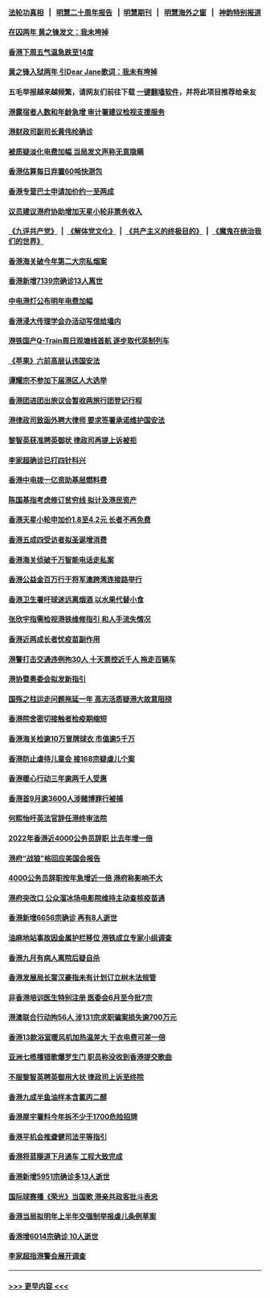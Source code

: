 #### [法轮功真相](https://github.com/gfw-breaker/truth/blob/master/README.md?t=0) &nbsp;&nbsp;|&nbsp;&nbsp; [明慧二十周年报告](https://github.com/gfw-breaker/mh-reports/blob/master/README.md?t=0) &nbsp;&nbsp;|&nbsp;&nbsp;[明慧期刊](https://github.com/gfw-breaker/mh-qikan) &nbsp;&nbsp;|&nbsp;&nbsp; [明慧海外之窗](https://github.com/gfw-breaker/mh-news/blob/master/README.md?t=0) &nbsp;&nbsp;|&nbsp;&nbsp; [神韵特别报道](https://github.com/gfw-breaker/mh-news/blob/master/shenyun.md?t=0)
#### [在囚两年 黄之锋发文：我未垮掉](../pages/nsc415/n13872004.md?t=11250801) 
#### [香港下周五气温急跌至14度](../pages/nsc415/n13871938.md?t=11250801) 
#### [黄之锋入狱两年 引Dear Jane歌词：我未有垮掉](../pages/nsc415/n13871928.md?t=11250801) 
#### 五毛举报越来越频繁，请网友们前往下载 [一键翻墙软件](https://github.com/gfw-breaker/ssr-accounts)，并将此项目推荐给亲友
#### [港露宿者人数和年龄急增 审计署建议检视支援服务](../pages/nsc415/n13871924.md?t=11250801) 
#### [港财政司副司长黄伟纶确诊](../pages/nsc415/n13871918.md?t=11250801) 
#### [被质疑淡化电费加幅 当局发文声称无意隐瞒](../pages/nsc415/n13871914.md?t=11250801) 
#### [香港估算每日弃置60吨快测包](../pages/nsc415/n13871896.md?t=11250801) 
#### [香港专营巴士申请加价约一至两成](../pages/nsc415/n13871881.md?t=11250801) 
#### [议员建议港府协助增加天星小轮非票务收入](../pages/nsc415/n13871200.md?t=11250801) 
#### [《九评共产党》](https://github.com/begood0513/9ping.md/blob/master/README.md) &nbsp;|&nbsp; [《解体党文化》](../../../../jtdwh.md/blob/master/README.md)  &nbsp;|&nbsp; [《共产主义的终极目的》](../../../../gczydzjmd.md/blob/master/README.md) &nbsp;|&nbsp; [《魔鬼在统治我们的世界》](../../../../mgztzwmdsj.md/blob/master/README.md) 
#### [香港海关破今年第二大宗私烟案](../pages/nsc415/n13871193.md?t=11250801) 
#### [香港新增7139宗确诊13人离世](../pages/nsc415/n13871191.md?t=11250801) 
#### [中电港灯公布明年电费加幅](../pages/nsc415/n13871184.md?t=11250801) 
#### [香港浸大传理学会办活动写信给墙内](../pages/nsc415/n13871178.md?t=11250801) 
#### [港铁国产Q-Train周日观塘线首航 逐步取代英制列车](../pages/nsc415/n13871173.md?t=11250801) 
#### [《苹果》六前高层认违国安法](../pages/nsc415/n13871129.md?t=11250801) 
#### [谭耀宗不参加下届港区人大选举](../pages/nsc415/n13870537.md?t=11250801) 
#### [香港团进团出旅议会暂收两旅行团登记行程](../pages/nsc415/n13870532.md?t=11250801) 
#### [港律政司致函外聘大律师 要求签署承诺维护国安法](../pages/nsc415/n13870527.md?t=11250801) 
#### [黎智英获准聘英御状 律政司再提上诉被拒](../pages/nsc415/n13870522.md?t=11250801) 
#### [李家超确诊已打四针科兴](../pages/nsc415/n13870515.md?t=11250801) 
#### [香港中电拨一亿资助基层燃料费](../pages/nsc415/n13870505.md?t=11250801) 
#### [陈国基指考虑修订贫穷线 拟计及港民资产](../pages/nsc415/n13870490.md?t=11250801) 
#### [香港天星小轮申加价1.8至4.2元 长者不再免费](../pages/nsc415/n13870487.md?t=11250801) 
#### [香港五成四受访者拟圣诞增消费](../pages/nsc415/n13870480.md?t=11250801) 
#### [香港海关侦破千万智能电话走私案](../pages/nsc415/n13869852.md?t=11250801) 
#### [香港公益金百万行于将军澳跨湾连接路举行](../pages/nsc415/n13869848.md?t=11250801) 
#### [香港卫生署吁球迷远离烟酒 以水果代替小食](../pages/nsc415/n13869841.md?t=11250801) 
#### [张欣宇指需检视港铁维修指引 和人手流失情况](../pages/nsc415/n13869837.md?t=11250801) 
#### [香港近两成长者忧疫苗副作用](../pages/nsc415/n13869833.md?t=11250801) 
#### [港警打击交通违例拘30人 十天票控近千人 拖走百辆车](../pages/nsc415/n13869823.md?t=11250801) 
#### [港协暨奥委会拟发新指引](../pages/nsc415/n13869821.md?t=11250801) 
#### [国殇之柱运走问题拖延一年 高志活质疑港大故意阻挠](../pages/nsc415/n13869660.md?t=11250801) 
#### [香港院舍密切接触者检疫期缩短](../pages/nsc415/n13868164.md?t=11250801) 
#### [香港海关检逾10万冒牌球衣 市值逾5千万](../pages/nsc415/n13868155.md?t=11250801) 
#### [香港防止虐待儿童会 接168宗疑虐儿个案](../pages/nsc415/n13868153.md?t=11250801) 
#### [香港暖心行动三年逾两千人受惠](../pages/nsc415/n13868127.md?t=11250801) 
#### [香港首9月逾3600人涉赌博罪行被捕](../pages/nsc415/n13868123.md?t=11250801) 
#### [何熙怡吁英法官辞任港终审法院](../pages/nsc415/n13868118.md?t=11250801) 
#### [2022年香港近4000公务员辞职 比去年增一倍](../pages/nsc415/n13867703.md?t=11250801) 
#### [港府“战狼”格回应美国会报告](../pages/nsc415/n13867819.md?t=11250801) 
#### [4000公务员辞职按年急增近一倍 港府称影响不大](../pages/nsc415/n13867430.md?t=11250801) 
#### [港府突改口 公众溜冰场电影院维持主动查核疫苗通](../pages/nsc415/n13867423.md?t=11250801) 
#### [香港新增6656宗确诊 再有8人逝世](../pages/nsc415/n13867419.md?t=11250801) 
#### [油麻地站事故因金属护栏移位 港铁成立专家小组调查](../pages/nsc415/n13867395.md?t=11250801) 
#### [香港九月有病人离院后疑自杀](../pages/nsc415/n13867385.md?t=11250801) 
#### [香港发展局长甯汉豪指未有计划订立树木法规管](../pages/nsc415/n13867379.md?t=11250801) 
#### [非香港培训医生特别注册 医委会6月至今批7宗](../pages/nsc415/n13867372.md?t=11250801) 
#### [港澳联合行动拘56人 涉131宗求职骗案损失逾700万元](../pages/nsc415/n13867355.md?t=11250801) 
#### [香港13款浴室暖风机加热温差大 干衣电费可差一倍](../pages/nsc415/n13866708.md?t=11250801) 
#### [亚洲七榄播错歌爆罗生门 职员称没收到香港提交歌曲](../pages/nsc415/n13866701.md?t=11250801) 
#### [不服黎智英聘英御用大状 律政司上诉至终院](../pages/nsc415/n13866698.md?t=11250801) 
#### [香港九成半鱼油样本含氯丙二醇](../pages/nsc415/n13866682.md?t=11250801) 
#### [香港屋宇署料今年拆不少于1700危险招牌](../pages/nsc415/n13866679.md?t=11250801) 
#### [香港平机会推聋健司法平等指引](../pages/nsc415/n13866674.md?t=11250801) 
#### [香港将蓝隧道下月通车 工程大致完成](../pages/nsc415/n13866663.md?t=11250801) 
#### [香港新增5951宗确诊多13人逝世](../pages/nsc415/n13866647.md?t=11250801) 
#### [国际球赛播《荣光》当国歌 港亲共政客批斗表忠](../pages/nsc415/n13865995.md?t=11250801) 
#### [香港当局拟明年上半年交强制举报虐儿条例草案](../pages/nsc415/n13866016.md?t=11250801) 
#### [香港增6014宗确诊 10人逝世](../pages/nsc415/n13866005.md?t=11250801) 
#### [李家超指港警会展开调查](../pages/nsc415/n13865991.md?t=11250801) 

----
#### [ >>> 更早内容 <<< ](../indexes/nsc415-earlier.md)
